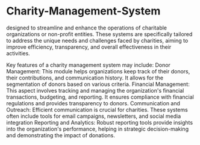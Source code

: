 # Charity-Management-System

designed to streamline and enhance the operations of charitable organizations or non-profit entities. These systems are specifically tailored to address the unique needs and challenges faced by charities, aiming to improve efficiency, transparency, and overall effectiveness in their activities.


Key features of a charity management system may include:
Donor Management: This module helps organizations keep track of their donors, their contributions, and communication history. It allows for the segmentation of donors based on various criteria.
Financial Management: This aspect involves tracking and managing the organization's financial transactions, budgeting, and reporting. It ensures compliance with financial regulations and provides transparency to donors.
Communication and Outreach: Efficient communication is crucial for charities. These systems often include tools for email campaigns, newsletters, and social media integration
Reporting and Analytics: Robust reporting tools provide insights into the organization's performance, helping in strategic decision-making and demonstrating the impact of donations.

